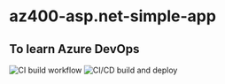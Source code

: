 # az400-asp.net-simple-app
## To learn Azure DevOps

![CI build workflow](https://github.com/Pawel1985/az400-asp.net-simple-app/actions/workflows/azure-webapps-dotnet-core.yml/badge.svg)
![CI/CD build and deploy](https://github.com/Pawel1985/az400-asp.net-simple-app/actions/workflows/dotnet.yml/badge.svg)
